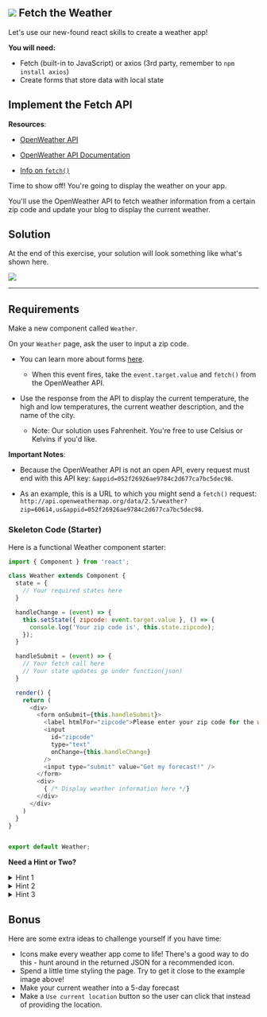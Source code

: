 ## ![](https://ga-dash.s3.amazonaws.com/production/assets/logo-9f88ae6c9c3871690e33280fcf557f33.png) Fetch the Weather

Let's use our new-found react skills to create a weather app!

**You will need:**

* Fetch (built-in to JavaScript) or axios (3rd party, remember to `npm install axios`)
* Create forms that store data with local state

## Implement the Fetch API

**Resources**:

* [OpenWeather API](http://openweathermap.org/current)

* [OpenWeather API Documentation](http://openweathermap.org/current)

* [Info on `fetch()`](https://developer.mozilla.org/en-US/docs/Web/API/WindowOrWorkerGlobalScope/fetch)

Time to show off! You're going to display the weather on your app.

You'll use the OpenWeather API to fetch weather information from a certain zip code and update your blog to display the current weather.

## Solution

At the end of this exercise, your solution will look something like what's shown here.

<img src="https://res.cloudinary.com/briezh/image/upload/v1556235234/weather_gi72z2.png" class="responsive" />

---

## Requirements

Make a new component called `Weather`.

On your `Weather` page, ask the user to input a zip code.

* You can learn more about forms [here](https://facebook.github.io/react/docs/forms.html).
  * When this event fires, take the `event.target.value` and `fetch()` from the OpenWeather API.

* Use the response from the API to display the current temperature, the high and low temperatures, the current weather description, and the name of the city.
  * Note: Our solution uses Fahrenheit. You're free to use Celsius or Kelvins if you'd like.

**Important Notes**:

* Because the OpenWeather API is not an open API, every request must end with this API key:  `&appid=052f26926ae9784c2d677ca7bc5dec98`.

* As an example, this is a URL to which you might send a `fetch()` request: `http://api.openweathermap.org/data/2.5/weather?zip=60614,us&appid=052f26926ae9784c2d677ca7bc5dec98`.

### Skeleton Code (Starter)

Here is a functional Weather component starter:

```js
import { Component } from 'react';

class Weather extends Component {
  state = {
    // Your required states here
  }

  handleChange = (event) => {
    this.setState({ zipcode: event.target.value }, () => {
      console.log('Your zip code is', this.state.zipcode);
    });
  }

  handleSubmit = (event) => {
    // Your fetch call here
    // Your state updates go under function(json)
  }

  render() {
    return (
      <div>
        <form onSubmit={this.handleSubmit}>
          <label htmlFor="zipcode">Please enter your zip code for the weather:</label>
          <input 
            id="zipcode" 
            type="text" 
            onChange={this.handleChange} 
          />
          <input type="submit" value="Get my forecast!" />
        </form>
        <div>
          { /* Display weather information here */}
        </div>
      </div>
    )
  }
}


export default Weather;
```

**Need a Hint or Two?**

<details>
    <summary>Hint 1</summary>
    <br />
    You'll only need to create and implement the `Weather` component.
</details>
<details>
  <summary>Hint 2</summary>
  <br />
  The `value` of your text fields need to be 'controlled' in your components state
</details>
<details>
  <summary>Hint 3</summary>
  <br />
  The temperature reading comes in units of Kelvin by default - check the API for the `units` parameter to get the reading in Farenheit or Celcius
</details>

## Bonus

Here are some extra ideas to challenge yourself if you have time:

* Icons make every weather app come to life! There's a good way to do this - hunt around in the returned JSON for a recommended icon.
* Spend a little time styling the page. Try to get it close to the example image above!
* Make your current weather into a 5-day forecast
* Make a `Use current location` button so the user can click that instead of providing the location.
